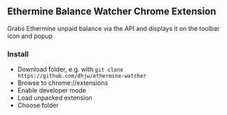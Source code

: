 ## Ethermine Balance Watcher Chrome Extension
Grabs Ethermine unpaid balance via the API and displays it on the toolbar icon and popup

### Install
- Download folder, e.g. with `git clone https://github.com/dhjw/ethermine-watcher`
- Browse to chrome://extensions
- Enable developer mode
- Load unpacked extension
- Choose folder